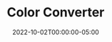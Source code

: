 ---
layout: ext_single
title: Color Converter
slug: color-converter
desc: Convert various color formats to an OBS accepted color format
category: utilities
date: '2022-10-02T00:00:00-05:00'
permalink: extensions/utilities/:slug
download_url: https://christinak.itch.io/sammi-color-converter
developer_name: Christina K.
developer_url: https://docs.christinak.ca/
icon_local: color_converter.png
trailer: https://www.youtube.com/embed/TWenZosErOM
version: 1.0
sammi_version: 1.42, 2.05 and up
platform: Any
overview: |
    **This extension allows you to convert various color formats to an OBS accepted color format (int). This is useful if you want to let your viewers easily change your OBS source and filter colors.**

    **Supported color formats:**

    - HTML Color Name - [List of accepted colors](https://www.w3schools.com/colors/colors_names.asp)
    - Hex
    - RGB
    - HSL
    - HSV
    - random  
setup_url: https://docs.christinak.ca/docs/extensions/color-converter#setup
privacy_collect: false
---